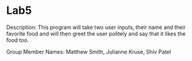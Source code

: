 # Lab5
Description:
This program will take two user inputs, their name and their favorite food and will then greet the user politely and say that it likes the food too. 

Group Member Names:
Matthew Smith, 
Julianne Kruse,
Shiv Patel
